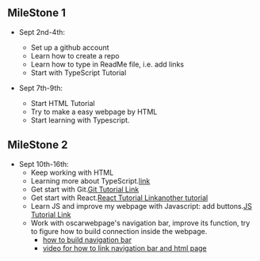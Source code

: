 ## MileStone 1
* Sept 2nd-4th:
   * Set up a github account
   * Learn how to create a repo
   * Learn how to type in ReadMe file, i.e. add links
   * Start with TypeScript Tutorial
 
* Sept 7th-9th:
   * Start HTML Tutorial
   * Try to make a easy webpage by HTML
   * Start learning with Typescript.

## MileStone 2
* Sept 10th-16th:
   * Keep working with HTML
   * Learning more about TypeScript.[link](https://www.typescriptlang.org/docs/handbook/typescript-in-5-minutes.html)
   * Get start with Git.[Git Tutorial Link](https://learngitbranching.js.org/?locale=zh_CN)
   * Get start with React.[React Tutorial Link](https://reactjs.org/tutorial/tutorial.html)[another tutorial](https://www.w3schools.com/REACT/DEFAULT.ASP)
   * Learn JS and improve my webpage with Javascript: add buttons.[JS Tutorial Link](https://www.w3schools.com/js/default.asp)
   * Work with oscarwebpage's navigation bar, improve its function, try to figure how to build connection inside the webpage.
      * [how to build navigation bar](https://www.w3schools.com/css/css_navbar.asp)
      * [video for how to link navigation bar and html page](https://www.google.com/search?q=how+does+navigation+bar+connect+with+webpage+content&oq=how+does+navigation+bar+connect+with+webpage+con&aqs=chrome.1.69i57j33i10i160l5.19015j0j7&sourceid=chrome&ie=UTF-8#kpvalbx=_zNRDYeLNJPul5NoPhNeQ-AE16)
